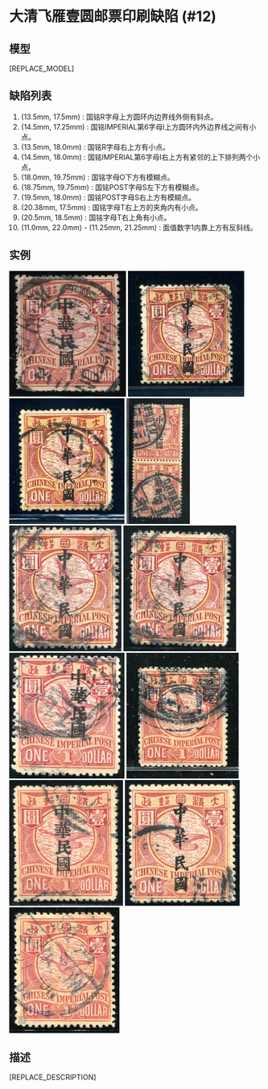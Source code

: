 # 大清飞雁壹圆邮票印刷缺陷 (#12)

## 模型
[REPLACE_MODEL]

## 缺陷列表
1. (13.5mm, 17.5mm) :  国铭R字母上方圆环内边界线外侧有斜点。
1. (14.5mm, 17.25mm) :  国铭IMPERIAL第6字母I上方圆环内外边界线之间有小点。
1. (13.5mm, 18.0mm) :  国铭R字母右上方有小点。
1. (14.5mm, 18.0mm) :  国铭IMPERIAL第6字母I右上方有紧邻的上下排列两个小点。
1. (18.0mm, 19.75mm) :  国铭字母O下方有模糊点。
1. (18.75mm, 19.75mm) :  国铭POST字母S左下方有模糊点。
1. (19.5mm, 18.0mm) :  国铭POST字母S右上方有模糊点。
1. (20.38mm, 17.5mm) :  国铭字母T右上方的夹角内有小点。
1. (20.5mm, 18.5mm) :  国铭字母T右上角有小点。
1. (11.0mm, 22.0mm) - (11.25mm, 21.25mm) :  面值数字1内靠上方有反斜线。


## 实例
<img src="160899058A.jpg" height=250/>
<img src="2010-02-21_00031353002A.jpg" height=250/>
<img src="2010-05-12_00032805004A.jpg" height=250/>
<img src="2010-09-16_00034943205A.jpg" height=250/>
<img src="2012-02-25_00053885092A.jpg" height=250/>
<img src="2012-07-01_00060359015A.jpg" height=250/>
<img src="2013-04-29_00108429013A.jpg" height=250/>
<img src="2014-03-16_00138673007A.jpg" height=250/>
<img src="2015-07-17_00182626050A.jpg" height=250/>
<img src="2015-08-21_00187370026A.jpg" height=250/>
<img src="2016-04-15_00207781009A.jpg" height=250/>


## 描述
[REPLACE_DESCRIPTION]

